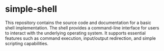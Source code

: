 # simple-shell
 This repository contains the source code and documentation for a basic shell implementation. The shell provides a command-line interface for users to interact with the underlying operating system. It supports essential features such as command execution, input/output redirection, and simple scripting capabilities. 
